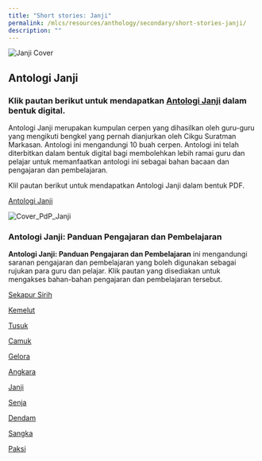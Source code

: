 ```yaml
---
title: "Short stories: Janji"
permalink: /mlcs/resources/anthology/secondary/short-stories-janji/
description: ""
---
```

![Janji Cover](https://academyofsingaporeteachers.moe.edu.sg/images/librariesprovider6/resources/janji/janji-cover.jpg?sfvrsn=cebbe7c2_4)

**Antologi Janji**
------------------

### Klik pautan berikut untuk mendapatkan [Antologi Janji](https://issuu.com/oxfordgraphic/docs/mlcs-janji-v4-fa) dalam bentuk digital.   

Antologi Janji merupakan kumpulan cerpen yang dihasilkan oleh guru-guru yang mengikuti bengkel yang pernah dianjurkan oleh Cikgu Suratman Markasan. Antologi ini mengandungi 10 buah cerpen. Antologi ini telah diterbitkan dalam bentuk digital bagi membolehkan lebih ramai guru dan pelajar untuk memanfaatkan antologi ini sebagai bahan bacaan dan pengajaran dan pembelajaran.

Klil pautan berikut untuk mendapatkan Antologi Janji dalam bentuk PDF.

[Antologi Janji](https://academyofsingaporeteachers-moe-edu-sg-admin.cwp.sg/docs/librariesprovider6/janji/mlcs-janji-v4.pdf)

![Cover_PdP_Janji](https://academyofsingaporeteachers.moe.edu.sg/images/librariesprovider6/resources/janji/cover_pdp_janji.png?sfvrsn=46b772a_2)

### **Antologi Janji: Panduan Pengajaran dan Pembelajaran**

**Antologi Janji: Panduan Pengajaran dan Pembelajaran** ini mengandungi saranan pengajaran dan pembelajaran yang boleh digunakan sebagai rujukan para guru dan pelajar. Klik pautan yang disediakan untuk mengakses bahan-bahan pengajaran dan pembelajaran tersebut.

[Sekapur Sirih](https://academyofsingaporeteachers-moe-edu-sg-admin.cwp.sg/docs/librariesprovider6/janji/0-cover_panduan-pdp_antologi-janji_sekapur-sirih_latest.pdf)  

[Kemelut](https://academyofsingaporeteachers-moe-edu-sg-admin.cwp.sg/docs/librariesprovider6/janji/1-kemelut_noor-ashiking-bahnan_pdp_latest.pdf)

[Tusuk](https://academyofsingaporeteachers-moe-edu-sg-admin.cwp.sg/docs/librariesprovider6/janji/2-tusuk_muhd_rafi_abu_bakar_pdp_latest.pdf)

[Camuk](https://academyofsingaporeteachers-moe-edu-sg-admin.cwp.sg/docs/librariesprovider6/janji/3-camuk_farid_pdp_latest.pdf)

[Gelora](https://academyofsingaporeteachers-moe-edu-sg-admin.cwp.sg/docs/librariesprovider6/janji/4-gelora_noraishah-_pdp_latest.pdf)

[Angkara](https://academyofsingaporeteachers-moe-edu-sg-admin.cwp.sg/docs/librariesprovider6/janji/5-angkara_rahmat-subadah_pdp_latest.pdf)

[Janji](https://academyofsingaporeteachers-moe-edu-sg-admin.cwp.sg/docs/librariesprovider6/janji/6-janji_rashidah_pdp_latest.pdf)

[Senja](https://academyofsingaporeteachers-moe-edu-sg-admin.cwp.sg/docs/librariesprovider6/janji/7-senja_shaheda_pdp_latest.pdf)

[Dendam](https://academyofsingaporeteachers-moe-edu-sg-admin.cwp.sg/docs/librariesprovider6/janji/8-dendam_siti-faridah-omar_pdp_latest.pdf)

[Sangka](https://academyofsingaporeteachers-moe-edu-sg-admin.cwp.sg/docs/librariesprovider6/janji/9-sangka_siti_nurashikin_pdp_latest.pdf)

[Paksi](https://academyofsingaporeteachers-moe-edu-sg-admin.cwp.sg/docs/librariesprovider6/janji/10-paksi-_sri-nabilah_pdp_latest.pdf)